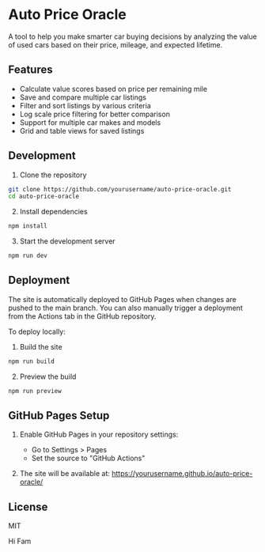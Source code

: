 # Auto Price Oracle

A tool to help you make smarter car buying decisions by analyzing the value of used cars based on their price, mileage, and expected lifetime.

## Features

- Calculate value scores based on price per remaining mile
- Save and compare multiple car listings
- Filter and sort listings by various criteria
- Log scale price filtering for better comparison
- Support for multiple car makes and models
- Grid and table views for saved listings

## Development

1. Clone the repository
```bash
git clone https://github.com/yourusername/auto-price-oracle.git
cd auto-price-oracle
```

2. Install dependencies
```bash
npm install
```

3. Start the development server
```bash
npm run dev
```

## Deployment

The site is automatically deployed to GitHub Pages when changes are pushed to the main branch. You can also manually trigger a deployment from the Actions tab in the GitHub repository.

To deploy locally:

1. Build the site
```bash
npm run build
```

2. Preview the build
```bash
npm run preview
```

## GitHub Pages Setup

1. Enable GitHub Pages in your repository settings:
   - Go to Settings > Pages
   - Set the source to "GitHub Actions"

2. The site will be available at: https://yourusername.github.io/auto-price-oracle/

## License

MIT

Hi Fam
